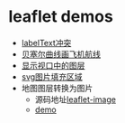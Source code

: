 # leaflet demos

* [labelText冲突](https://victorcheney.github.io/leafletdemos/examples/demo-labelTextCollision/index.html)
* [贝塞尔曲线画飞机航线](https://victorcheney.github.io/leafletdemos/examples/demo-bezier/index.html)
* [显示视口中的图层](https://victorcheney.github.io/leafletdemos/examples/demo-layerindex/index.html)
* [svg图片填充区域](https://victorcheney.github.io/leafletdemos/examples/demo-polygon-fillPattern/index.html)
* 地图图层转换为图片
  * 源码地址[leaflet-image](https://github.com/mapbox/leaflet-image)
  * [demo](https://victorcheney.github.io/leafletdemos/examples/demo-leafletimage/index.html)